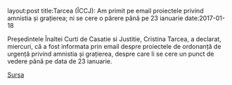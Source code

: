 layout:post
title:Tarcea (ÎCCJ): Am primit pe email proiectele privind amnistia și grațierea; ni se cere o părere până pe 23 ianuarie
date:2017-01-18

Președintele Înaltei Curti de Casatie si Justitie, Cristina Tarcea, a declarat, miercuri, că a fost informata prin email despre proiectele de ordonanță de urgență privind amnistia și grațierea, despre care li se cere un punct de vedere până pe data de 23 ianuarie.

[Sursa](http://www.agerpres.ro/justitie/2017/01/18/tarcea-iccj-am-primit-pe-email-proiectele-privind-amnistia-si-gratierea-ni-se-cere-o-parere-pana-pe-23-ianuarie-13-32-18)
